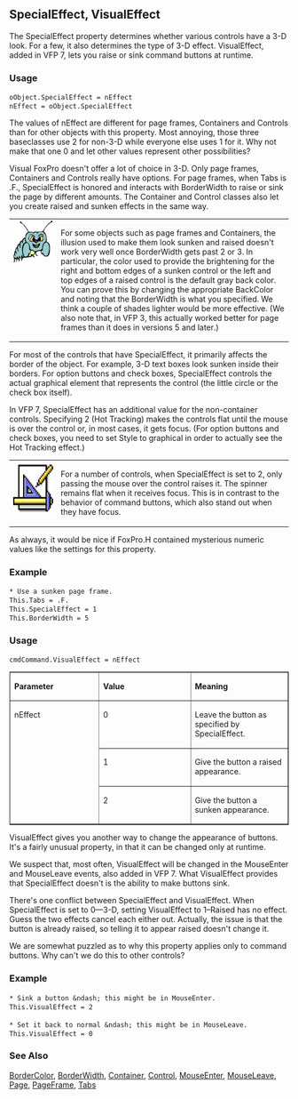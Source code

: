 ## SpecialEffect, VisualEffect

The SpecialEffect property determines whether various controls have a 3-D look. For a few, it also determines the type of 3-D effect. VisualEffect, added in VFP 7, lets you raise or sink command buttons at runtime.

### Usage

```foxpro
oObject.SpecialEffect = nEffect
nEffect = oObject.SpecialEffect
```

The values of nEffect are different for page frames, Containers and Controls than for other objects with this property. Most annoying, those three baseclasses use 2 for non-3-D while everyone else uses 1 for it. Why not make that one 0 and let other values represent other possibilities?

Visual FoxPro doesn't offer a lot of choice in 3-D. Only page frames, Containers and Controls really have options. For page frames, when Tabs is .F., SpecialEffect is honored and interacts with BorderWidth to raise or sink the page by different amounts. The Container and Control classes also let you create raised and sunken effects in the same way.

<table border=0 cellspacing=0 cellpadding=0 width=100%>
<tr>
  <td width=17% valign=top>
<img width=95 height=77 src="bug.gif"></p>
  </td>
  <td width=83%>
  <p>For some objects such as page frames and Containers, the illusion used to make them look sunken and raised doesn't work very well once BorderWidth gets past 2 or 3. In particular, the color used to provide the brightening for the right and bottom edges of a sunken control or the left and top edges of a raised control is the default gray back color. You can prove this by changing the appropriate BackColor and noting that the BorderWidth is what you specified. We think a couple of shades lighter would be more effective. (We also note that, in VFP 3, this actually worked better for page frames than it does in versions 5 and later.)</p>
  </td>
 </tr>
</table>

For most of the controls that have SpecialEffect, it primarily affects the border of the object. For example, 3-D text boxes look sunken inside their borders. For option buttons and check boxes, SpecialEffect controls the actual graphical element that represents the control (the little circle or the check box itself). 

In VFP 7, SpecialEffect has an additional value for the non-container controls. Specifying 2 (Hot Tracking) makes the controls flat until the mouse is over the control or, in most cases, it gets focus. (For option buttons and check boxes, you need to set Style to graphical in order to actually see the Hot Tracking effect.) 

<table border=0 cellspacing=0 cellpadding=0 width=100%>
<tr>
  <td width=17% valign=top>
<img width=94 height=93 src="Design.gif"></p>
  </td>
  <td width=83%>
  <p>For a number of controls, when SpecialEffect is set to 2, only passing the mouse over the control raises it. The spinner remains flat when it receives focus. This is in contrast to the behavior of command buttons, which also stand out when they have focus.</p>
  </td>
 </tr>
</table>

As always, it would be nice if FoxPro.H contained mysterious numeric values like the settings for this property.

### Example

```foxpro
* Use a sunken page frame.
This.Tabs = .F.
This.SpecialEffect = 1
This.BorderWidth = 5
```
### Usage

```foxpro
cmdCommand.VisualEffect = nEffect
```
<table border cellspacing=0 cellpadding=0 width=100%>
<tr>
  <td width=32% valign=top>
  <p><b>Parameter</b></p>
  </td>
  <td width=23% valign=top>
  <p><b>Value</b></p>
  </td>
  <td width=45% valign=top>
  <p><b>Meaning</b></p>
  </td>
 </tr>
<tr>
  <td width=32% rowspan=3 valign=top>
  <p>nEffect</p>
  &nbsp;</td>
  <td width=23% valign=top>
  <p>0</p>
  </td>
  <td width=45% valign=top>
  <p>Leave the button as specified by SpecialEffect.</p>
  </td>
 </tr>
<tr>
  <td width=33% valign=top>
  <p>1</p>
  </td>
  <td width=67% valign=top>
  <p>Give the button a raised appearance.</p>
  </td>
 </tr>
<tr>
  <td width=33% valign=top>
  <p>2</p>
  </td>
  <td width=67% valign=top>
  <p>Give the button a sunken appearance.</p>
  </td>
 </tr>
</table>

VisualEffect gives you another way to change the appearance of buttons. It's a fairly unusual property, in that it can be changed only at runtime.

We suspect that, most often, VisualEffect will be changed in the MouseEnter and MouseLeave events, also added in VFP 7. What VisualEffect provides that SpecialEffect doesn't is the ability to make buttons sink.

There's one conflict between SpecialEffect and VisualEffect. When SpecialEffect is set to 0&mdash;3-D, setting VisualEffect to 1&ndash;Raised has no effect. Guess the two effects cancel each either out. Actually, the issue is that the button is already raised, so telling it to appear raised doesn't change it.

We are somewhat puzzled as to why this property applies only to command buttons. Why can't we do this to other controls?

### Example

```foxpro
* Sink a button &ndash; this might be in MouseEnter.
This.VisualEffect = 2

* Set it back to normal &ndash; this might be in MouseLeave.
This.VisualEffect = 0
```
### See Also

[BorderColor](s4g337.md), [BorderWidth](s4g337.md), [Container](s4g490.md), [Control](s4g490.md), [MouseEnter](s4g869.md), [MouseLeave](s4g869.md), [Page](s4g524.md), [PageFrame](s4g524.md), [Tabs](s4g545.md)